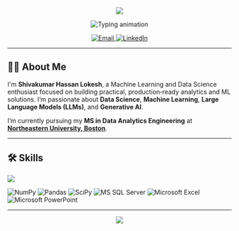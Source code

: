 <!-- ULTRA-CLEAN PREMIUM PROFILE HEADER -->
<p align="center">
  <img src="https://capsule-render.vercel.app/api?type=waving&color=36BCF7&height=180&section=header&text=Shivakumar%20Hassan%20Lokesh&fontSize=38&fontColor=ffffff&animation=fadeIn&fontAlignY=38" />
</p>

<p align="center">
  <img src="https://readme-typing-svg.demolab.com?font=Inter&weight=600&size=22&pause=1200&color=36BCF7&center=true&vCenter=true&width=900&lines=Hi+there%2C+I'm+Shivakumar+Hassan+Lokesh+%F0%9F%91%8B;Machine+Learning+%7C+Data+Science+%7C+Generative+AI;Clean+Data+%E2%86%92+Clear+Insights+%E2%86%92+Real+Impact" alt="Typing animation" />
</p>

<!-- BADGES: EMAIL + LINKEDIN -->
<p align="center">
  <a href="mailto:shivakumarhsnlokesh@gmail.com">
    <img alt="Email" src="https://img.shields.io/badge/Email-shivakumarhsnlokesh%40gmail.com-D14836?style=for-the-badge&logo=gmail&logoColor=white" />
  </a>
  <a href="https://www.linkedin.com/in/shivakumar-hassan-lokesh-8b65ab365/">
    <img alt="LinkedIn" src="https://img.shields.io/badge/LinkedIn-Connect-0A66C2?style=for-the-badge&logo=linkedin&logoColor=white" />
  </a>
</p>

---

## 🧑‍💻 About Me
I'm **Shivakumar Hassan Lokesh**, a Machine Learning and Data Science enthusiast focused on building practical, production‑ready analytics and ML solutions. I’m passionate about **Data Science**, **Machine Learning**, **Large Language Models (LLMs)**, and **Generative AI**.

I’m currently pursuing my **MS in Data Analytics Engineering** at  
**[Northeastern University, Boston](https://www.northeastern.edu/)**.

---

## 🛠️ Skills
<!-- Skillicons row (fast, clean, consistent) -->
<p>
  <img src="https://skillicons.dev/icons?i=python,tensorflow,sklearn,pytorch,sqlite,mysql,mongodb,r,tableau,powerbi,plotly,git,github&perline=12" />
</p>

<!-- Extra badges for tools/icons not covered or to be explicit -->
<p>
  <img alt="NumPy" src="https://img.shields.io/badge/NumPy-013243?style=flat&logo=numpy&logoColor=white" />
  <img alt="Pandas" src="https://img.shields.io/badge/Pandas-150458?style=flat&logo=pandas&logoColor=white" />
  <img alt="SciPy" src="https://img.shields.io/badge/SciPy-8CAAE6?style=flat&logo=scipy&logoColor=white" />
  <img alt="MS SQL Server" src="https://img.shields.io/badge/MS%20SQL%20Server-CC2927?style=flat&logo=microsoftsqlserver&logoColor=white" />
  <img alt="Microsoft Excel" src="https://img.shields.io/badge/Microsoft%20Excel-217346?style=flat&logo=microsoftexcel&logoColor=white" />
  <img alt="Microsoft PowerPoint" src="https://img.shields.io/badge/Microsoft%20PowerPoint-B7472A?style=flat&logo=microsoftpowerpoint&logoColor=white" />
</p>

---

<!-- Minimal, classy footer wave -->
<p align="center">
  <img src="https://capsule-render.vercel.app/api?type=waving&color=36BCF7&height=120&section=footer" />
</p>
